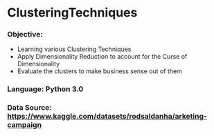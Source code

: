 # ClusteringTechniques
### Objective:
- Learning various Clustering Techniques
- Apply Dimensionality Reduction to account for the Curse of Dimensionality
- Evaluate the clusters to make business sense out of them
### Language: Python 3.0
### Data Source: https://www.kaggle.com/datasets/rodsaldanha/arketing-campaign
